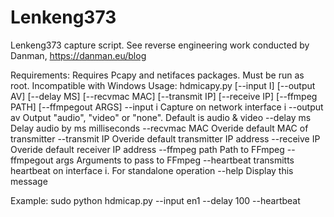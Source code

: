 # Lenkeng373
Lenkeng373 capture script. See reverse engineering work conducted by Danman, https://danman.eu/blog

Requirements: Requires Pcapy and netifaces packages. Must be run as root.
Incompatible with Windows
Usage: hdmicapy.py [--input I] [--output AV] [--delay MS]
                   [--recvmac MAC] [--transmit IP] [--receive IP]
                   [--ffmpeg PATH] [--ffmpegout ARGS]
--input     i       Capture on network interface i
--output    av      Output "audio", "video" or "none". Default is audio & video
--delay     ms      Delay audio by ms milliseconds
--recvmac   MAC     Overide default MAC of transmitter
--transmit  IP      Overide default transmitter IP address
--receive   IP      Overide default receiver IP address
--ffmpeg    path    Path to FFmpeg
--ffmpegout args    Arguments to pass to FFmpeg
--heartbeat         transmitts heartbeat on interface i. For standalone operation
--help              Display this message

Example: sudo python hdmicap.py --input en1 --delay 100 --heartbeat
